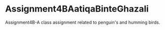 # Assignment4BAatiqaBinteGhazali
Assignment4B-A class assignment related to penguin's and humming birds.
